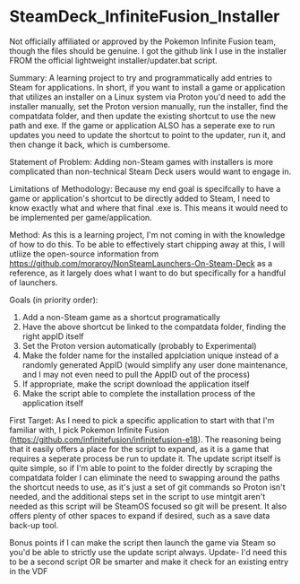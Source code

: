 # SteamDeck_InfiniteFusion_Installer 

Not officially affiliated or approved by the Pokemon Infinite Fusion team, though the files should be genuine. I got the github link I use in the installer FROM the official lightweight installer/updater.bat script.

Summary:
A learning project to try and programmatically add entries to Steam for applications. In short, if you want to install a game or application that utilizes an installer on a Linux system via Proton you'd need to add the installer manually, set the Proton version manually, run the installer, find the compatdata folder, and then update the existing shortcut to use the new path and exe. If the game or application ALSO has a seperate exe to run updates you need to update the shortcut to point to the updater, run it, and then change it back, which is cumbersome.

Statement of Problem:
Adding non-Steam games with installers is more complicated than non-technical Steam Deck users would want to engage in.

Limitations of Methodology:
Because my end goal is specifcally to have a game or application's shortcut to be directly added to Steam, I need to know exactly what and where that final .exe is. This means it would need to be implemented per game/application.

Method:
As this is a learning project, I'm not coming in with the knowledge of how to do this. To be able to effectively start chipping away at this, I will utliize the open-source information from https://github.com/moraroy/NonSteamLaunchers-On-Steam-Deck as a reference, as it largely does what I want to do but specifically for a handful of launchers.

Goals (in priority order):
1. Add a non-Steam game as a shortcut programatically
2. Have the above shortcut be linked to the compatdata folder, finding the right appID itself
3. Set the Proton version automatically (probably to Experimental)
4. Make the folder name for the installed applciation unique instead of a randomly generated AppID (would simplify any user done maintenance, and I may not even need to pull the AppID out of the process) 
5. If appropriate, make the script download the application itself
6. Make the script able to complete the installation process of the application itself

First Target:
As I need to pick a specific application to start with that I'm familiar with, I pick Pokemon Infinite Fusion (https://github.com/infinitefusion/infinitefusion-e18). The reasoning being that it easily offers a place for the script to expand, as it is a game that requires a seperate process be run to update it. The update script itself is quite simple, so if I'm able to point to the folder directly by scraping the compatdata folder I can eliminate the need to swapping around the paths the shortcut needs to use, as it's just a set of git commands so Proton isn't needed, and the additional steps set in the script to use mintgit aren't needed as this script will be SteamOS focused so git will be present. It also offers plenty of other spaces to expand if desired, such as a save data back-up tool. 

Bonus points if I can make the script then launch the game via Steam so you'd be able to strictly use the update script always.
  Update- I'd need this to be a second script OR be smarter and make it check for an existing entry in the VDF
